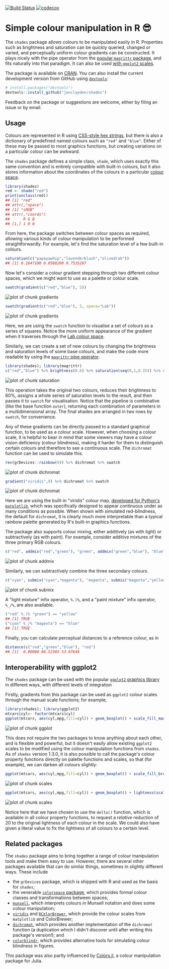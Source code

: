 

[![Build Status](https://travis-ci.org/jonclayden/shades.svg?branch=master)](https://travis-ci.org/jonclayden/shades) [![codecov](https://codecov.io/gh/jonclayden/shades/branch/master/graph/badge.svg)](https://codecov.io/gh/jonclayden/shades)

# Simple colour manipulation in R 😎

The `shades` package allows colours to be manipulated easily in R. Properties such as brightness and saturation can be quickly queried, changed or varied, and perceptually uniform colour gradients can be constructed. It plays nicely with the pipe operator from the [popular `magrittr` package](https://github.com/tidyverse/magrittr), and fits naturally into that paradigm. It can also be used [with `ggplot2` scales](#interoperability-with-ggplot2).

The package is available on [CRAN](https://cran.r-project.org/package=shades). You can also install the current development version from GitHub using [`devtools`](https://github.com/r-lib/devtools):


```r
# install.packages("devtools")
devtools::install_github("jonclayden/shades")
```

Feedback on the package or suggestions are welcome, either by filing an issue or by email.

## Usage

Colours are represented in R using [CSS-style hex strings](https://en.wikipedia.org/wiki/Web_colors), but there is also a dictionary of predefined named colours such as `"red"` and `"blue"`. Either of these may be passed to most graphics functions, but creating variations on a particular colour can be awkward.

The `shades` package defines a simple class, `shade`, which uses exactly this same convention and is entirely compatible with built-in colours, but it also stores information about the coordinates of the colours in a particular [colour space](https://en.wikipedia.org/wiki/Color_space).


```r
library(shades)
red <- shade("red")
print(unclass(red))
## [1] "red"
## attr(,"space")
## [1] "sRGB"
## attr(,"coords")
##      R G B
## [1,] 1 0 0
```

From here, the package switches between colour spaces as required, allowing various kinds of colour manipulation to be performed straightforwardly. For example, let's find the saturation level of a few built-in colours.


```r
saturation(c("papayawhip","lavenderblush","olivedrab"))
## [1] 0.1647100 0.0588200 0.7535287
```

Now let's consider a colour gradient stepping through two different colour spaces, which we might want to use as a palette or colour scale.


```r
swatch(gradient(c("red","blue"), 5))
```

![plot of chunk gradients](tools/figures/gradients-1.svg)

```r
swatch(gradient(c("red","blue"), 5, space="Lab"))
```

![plot of chunk gradients](tools/figures/gradients-2.svg)

Here, we are using the `swatch` function to visualise a set of colours as a series of squares. Notice the more uniform appearance of the gradient when it traverses through the [Lab colour space](https://en.wikipedia.org/wiki/Lab_color_space).

Similarly, we can create a set of new colours by changing the brightness and saturation levels of some base colours, and make the code more readable by using the [`magrittr` pipe operator](https://github.com/tidyverse/magrittr).


```r
library(shades); library(magrittr)
c("red","blue") %>% brightness(0.6) %>% saturation(seq(0,1,0.25)) %>% swatch
```

![plot of chunk saturation](tools/figures/saturation-1.svg)

This operation takes the original two colours, reduces their brightness to 60%, assigns a whole series of saturation levels to the result, and then passes it to `swatch` for visualisation. Notice that the pipeline is combinative (like the base function `outer`), returning each combination of parameters in a multidimensional array. The final shades are arranged in two rows by `swatch`, for convenience.

Any of these gradients can be directly passed to a standard graphical function, to be used as a colour scale. However, when choosing a colour scale, it is helpful to bear in mind that some viewers may have a colour vision deficiency (colour blindness), making it harder for them to distinguish certain colours and therefore to see a continuous scale. The `dichromat` function can be used to simulate this.


```r
rev(grDevices::rainbow(9)) %>% dichromat %>% swatch
```

![plot of chunk dichromat](tools/figures/dichromat-1.svg)

```r
gradient("viridis",9) %>% dichromat %>% swatch
```

![plot of chunk dichromat](tools/figures/dichromat-2.svg)

Here we are using the built-in "viridis" colour map, [developed for Python's `matplotlib`](http://bids.github.io/colormap/), which was specifically designed to appear continuous under as many conditions as possible. When shown with simulated red-blindness, the default for `dichromat`, it is clearly much more interpretable than a typical rainbow palette generated by R's built-in graphics functions.

The package also supports colour mixing, either additively (as with light) or subtractively (as with paint). For example, consider additive mixtures of the three primary RGB colours.


```r
c("red", addmix("red","green"), "green", addmix("green","blue"), "blue") %>% swatch
```

![plot of chunk addmix](tools/figures/addmix-1.svg)

Similarly, we can subtractively combine the three secondary colours.


```r
c("cyan", submix("cyan","magenta"), "magenta", submix("magenta","yellow"), "yellow") %>% swatch
```

![plot of chunk submix](tools/figures/submix-1.svg)

A "light mixture" infix operator, `%.)%`, and a "paint mixture" infix operator, `%_/%`, are also available.


```r
("red" %.)% "green") == "yellow"
## [1] TRUE
("cyan" %_/% "magenta") == "blue"
## [1] TRUE
```

Finally, you can calculate perceptual distances to a reference colour, as in


```r
distance(c("red","green","blue"), "red")
## [1]  0.00000 86.52385 53.07649
```

## Interoperability with ggplot2

The `shades` package can be used with the popular [`ggplot2` graphics library](https://github.com/tidyverse/ggplot2) in different ways, with different levels of integration

Firstly, gradients from this package can be used as `ggplot2` colour scales through the manual scale functions; for example,


```r
library(shades); library(ggplot2)
mtcars$cyl<- factor(mtcars$cyl)
ggplot(mtcars, aes(cyl,mpg,fill=cyl)) + geom_boxplot() + scale_fill_manual(values=gradient("viridis",3))
```

![plot of chunk ggplot](tools/figures/ggplot-1.svg)

This does not require the two packages to know anything about each other, and is flexible and powerful, but it doesn't easily allow existing `ggplot2` scales to be modified using the colour manipulation functions from `shades`. As of `shades` version 1.3.0, it is also possible to call the package's colour property functions directly on palette functions and scales, so that (for example), we can darken all colours slightly:


```r
ggplot(mtcars, aes(cyl,mpg,fill=cyl)) + geom_boxplot() + scale_fill_brewer(type="qual")
```

![plot of chunk scales](tools/figures/scales-1.svg)

```r
ggplot(mtcars, aes(cyl,mpg,fill=cyl)) + geom_boxplot() + lightness(scale_fill_brewer(type="qual"), delta(-20))
```

![plot of chunk scales](tools/figures/scales-2.svg)

Notice here that we have chosen to use the `delta()` function, which is available in all colour property functions, to request a *relative* reduction of 20 to the original lightness of each colour in the scale. We could also have given a literal value to fix the lightness of all colours to a certain level.

## Related packages

The `shades` package aims to bring together a range of colour manipulation tools and make them easy to use. However, there are several other packages available that can do similar things, sometimes in slightly different ways. These include

- the `grDevices` package, which is shipped with R and used as the basis for `shades`;
- the venerable [`colorspace` package](https://cran.r-project.org/package=colorspace), which provides formal colour classes and transformations between spaces;
- [`munsell`](https://cran.r-project.org/package=munsell), which interprets colours in Munsell notation and does some colour manipulation;
- [`viridis`](https://cran.r-project.org/package=viridis) and [`RColorBrewer`](https://cran.r-project.org/package=RColorBrewer), which provide the colour scales from `matplotlib` and ColorBrewer;
- [`dichromat`](https://cran.r-project.org/package=dichromat), which provides another implementation of the `dichromat` function (a duplication which I didn't discover until after writing this package's version!); and
- [`colorblindr`](https://github.com/clauswilke/colorblindr), which provides alternative tools for simulating colour blindness in figures.

This package was also partly influenced by [Colors.jl](https://github.com/JuliaGraphics/Colors.jl), a colour manipulation package for Julia.
